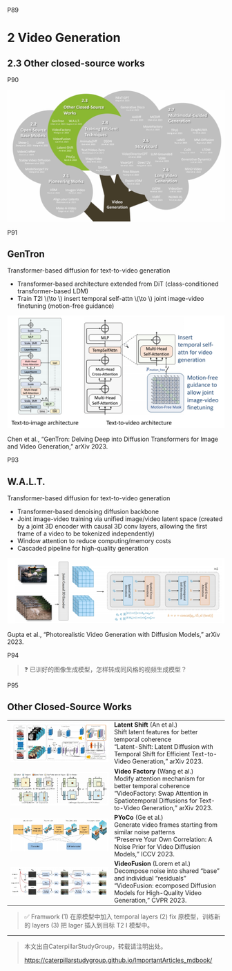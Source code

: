 

P89   
# 2 Video Generation

## 2.3 Other closed-source works


P90   

![](../../assets/08-90.png) 


P91   
## GenTron

Transformer-based diffusion for text-to-video generation

 - Transformer-based architecture extended from DiT (class-conditioned transformer-based LDM)   
 - Train T2I \\(\to \\)  insert temporal self-attn \\(\to \\) joint image-video finetuning (motion-free guidance)    

![](../../assets/08-91.png) 

Chen et al., “GenTron: Delving Deep into Diffusion Transformers for Image and Video Generation,” arXiv 2023.    

P93   
## W.A.L.T.

Transformer-based diffusion for text-to-video generation  

 - Transformer-based denoising diffusion backbone   
 - Joint image-video training via unified image/video latent space (created by a joint 3D encoder with causal 3D conv layers, allowing the first frame of a video to be tokenized independently)   
 - Window attention to reduce computing/memory costs   
 - Cascaded pipeline for high-quality generation    
 
![](../../assets/08-93.png) 

Gupta et al., “Photorealistic Video Generation with Diffusion Models,” arXiv 2023.     

P94   
> &#x2753; 已训好的图像生成模型，怎样转成同风格的视频生成模型？    


P95   
## Other Closed-Source Works


|||
|--|--|
| ![](../../assets/08-95-1.png)  | **Latent Shift** (An et al.)<br>Shift latent features for better temporal coherence <br> “Latent-Shift: Latent Diffusion with Temporal Shift for Efficient Text-to-Video Generation,” arXiv 2023. |
| ![](../../assets/08-95-2.png) | **Video Factory** (Wang et al.)<br> Modify attention mechanism for better temporal coherence <br> “VideoFactory: Swap Attention in Spatiotemporal Diffusions for Text-to-Video Generation,” arXiv 2023. |
| ![](../../assets/08-95-3.png) | **PYoCo** (Ge et al.)<br> Generate video frames starting from similar noise patterns <br> “Preserve Your Own Correlation: A Noise Prior for Video Diffusion Models,” ICCV 2023.  |
| ![](../../assets/08-95-4.png)  | **VideoFusion** (Lorem et al.)<br> Decompose noise into shared “base” and individual “residuals”<br>“VideoFusion: ecomposed Diffusion Models for High-Quality Video Generation,” CVPR 2023. |

> &#x2705; Framwork (1) 在原模型中加入 temporal layers (2) fix 原模型，训练新的 layers (3) 把 lager 插入到目标 T2 I 模型中。   


---------------------------------------
> 本文出自CaterpillarStudyGroup，转载请注明出处。
>
> https://caterpillarstudygroup.github.io/ImportantArticles_mdbook/